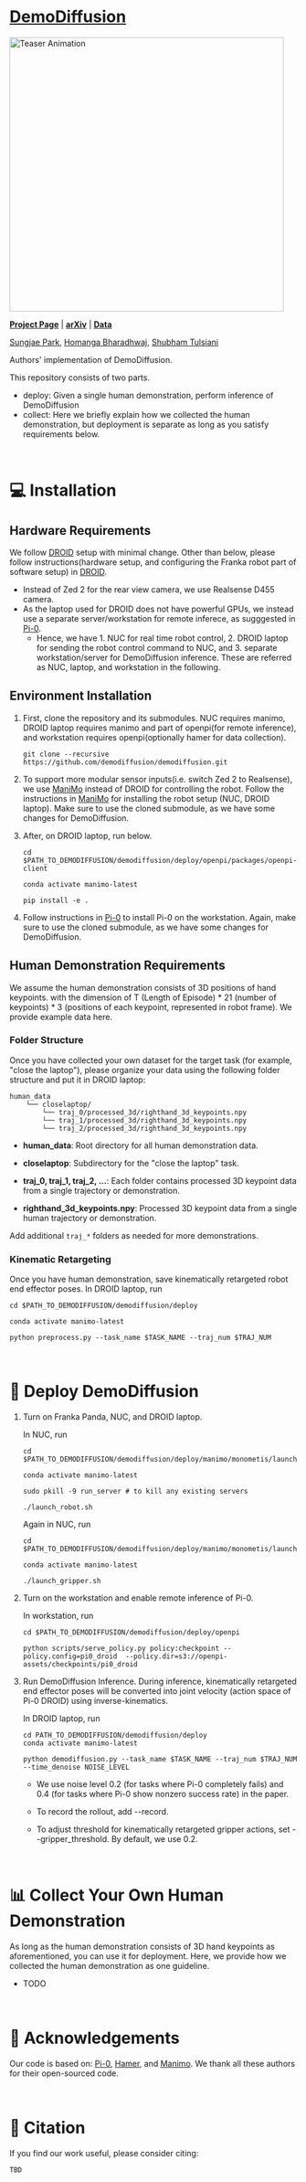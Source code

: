 # [DemoDiffusion](https://demodiffusion.github.io/)

<!-- Teaser Video --> 
<p align="left">
  <img src="teaser.gif" alt="Teaser Animation" width="480"/>
</p>


<a href="https://demodiffusion.github.io/"><strong>Project Page</strong></a>
  |
  <a href="https://demodiffusion.github.io/"><strong>arXiv</strong></a>
  |
  <a href="https://demodiffusion.github.io/"><strong>Data</strong></a>
  

  <a href="https://rureadyo.github.io/">Sungjae Park</a>, 
  <a href="https://homangab.github.io/">Homanga Bharadhwaj</a>, 
  <a href="https://shubhtuls.github.io/">Shubham Tulsiani</a>

Authors' implementation of DemoDiffusion.

This repository consists of two parts.

- deploy: Given a single human demonstration, perform inference of DemoDiffusion
- collect: Here we briefly explain how we collected the human demonstration, but deployment is separate as long as you satisfy requirements below.

<br>

# 💻 Installation
## Hardware Requirements 
We follow [DROID](https://droid-dataset.github.io/) setup with minimal change. Other than below, please follow instructions(hardware setup, and configuring the Franka robot part of software setup) in [DROID](https://droid-dataset.github.io/droid/). 


- Instead of Zed 2 for the rear view camera, we use Realsense D455 camera. 
- As the laptop used for DROID does not have powerful GPUs, we instead use a separate server/workstation for remote inferece, as sugggested in [Pi-0](https://github.com/Physical-Intelligence/openpi/blob/main/docs/remote_inference.md).
    - Hence, we have 1. NUC for real time robot control, 2. DROID laptop for sending the robot control command to NUC, and 3. separate workstation/server for DemoDiffusion inference. These are referred as NUC, laptop, and workstation in the following.


## Environment Installation
1. First, clone the repository and its submodules. NUC requires manimo, DROID laptop requires manimo and part of openpi(for remote inference), and workstation requires openpi(optionally hamer for data collection).

    ```
    git clone --recursive https://github.com/demodiffusion/demodiffusion.git
    ```

2. To support more modular sensor inputs(i.e. switch Zed 2 to Realsense), we use [ManiMo](https://github.com/RUreadyo/manimo) instead of DROID for controlling the robot. Follow the instructions in [ManiMo](https://github.com/AGI-Labs/manimo) for installing the robot setup (NUC, DROID laptop). Make sure to use the cloned submodule, as we have some changes for DemoDiffusion.

3. After, on DROID laptop, run below.

    ```
    cd $PATH_TO_DEMODIFFUSION/demodiffusion/deploy/openpi/packages/openpi-client

    conda activate manimo-latest

    pip install -e .
    ```



4. Follow instructions in [Pi-0](https://github.com/RUreadyo/openpi) to install Pi-0 on the workstation. Again, make sure to use the cloned submodule, as we have some changes for DemoDiffusion.

## Human Demonstration Requirements 
We assume the human demonstration consists of 3D positions of hand keypoints. with the dimension of T (Length of Episode) * 21 (number of keypoints) * 3 (positions of each keypoint, represented in robot frame). We provide example data here.


### Folder Structure
Once you have collected your own dataset for the target task (for example, "close the laptop"), please organize your data using the following folder structure and put it in DROID laptop:

``` 
human_data
    └── closelaptop/
        └── traj_0/processed_3d/righthand_3d_keypoints.npy
        └── traj_1/processed_3d/righthand_3d_keypoints.npy
        └── traj_2/processed_3d/righthand_3d_keypoints.npy
```

- **human_data**: Root directory for all human demonstration data.
- **closelaptop**: Subdirectory for the "close the laptop" task.
- **traj_0, traj_1, traj_2, ...**: Each folder contains processed 3D keypoint data from a single trajectory or demonstration.

- **righthand_3d_keypoints.npy**: Processed 3D keypoint data from a single human trajectory or demonstration.

Add additional `traj_*` folders as needed for more demonstrations.

### Kinematic Retargeting
Once you have human demonstration, save kinematically retargeted robot end effector poses. In DROID laptop, run
 

    cd $PATH_TO_DEMODIFFUSION/demodiffusion/deploy
    
    conda activate manimo-latest
    
    python preprocess.py --task_name $TASK_NAME --traj_num $TRAJ_NUM 


<br>

# 🤖 Deploy DemoDiffusion
1. Turn on Franka Panda, NUC, and DROID laptop. 

    In NUC, run
    
    ```
    cd $PATH_TO_DEMODIFFUSION/demodiffusion/deploy/manimo/monometis/launcher/

    conda activate manimo-latest
    
    sudo pkill -9 run_server # to kill any existing servers
    
    ./launch_robot.sh
    ```

    Again in NUC, run 
    
    ```
    cd $PATH_TO_DEMODIFFUSION/demodiffusion/deploy/manimo/monometis/launcher/

    conda activate manimo-latest

    ./launch_gripper.sh
    ```



2. Turn on the workstation and enable remote inference of Pi-0.

    In workstation, run
    ```
    cd $PATH_TO_DEMODIFFUSION/demodiffusion/deploy/openpi
    
    python scripts/serve_policy.py policy:checkpoint --policy.config=pi0_droid  --policy.dir=s3://openpi-assets/checkpoints/pi0_droid
    ```


3. Run DemoDiffusion Inference. During inference, kinematically retargeted end effector poses will be converted into joint velocity (action space of Pi-0 DROID) using inverse-kinematics.

    In DROID laptop, run
    ```   
    cd PATH_TO_DEMODIFFUSION/demodiffusion/deploy
    conda activate manimo-latest
    
    python demodiffusion.py --task_name $TASK_NAME --traj_num $TRAJ_NUM --time_denoise NOISE_LEVEL 
    ```

    - We use noise level 0.2 (for tasks where Pi-0 completely fails) and 0.4 (for tasks where Pi-0 show nonzero success rate) in the paper.

    - To record the rollout, add --record.

    - To adjust threshold for kinematically retargeted gripper actions, set --gripper_threshold. By default, we use 0.2.

<br>

# 📊 Collect Your Own Human Demonstration
As long as the human demonstration consists of 3D hand keypoints as aforementioned, you can use it for deployment. Here, we provide how we collected the human demonstration as one guideline.

- TODO

<br>

# 🙏 Acknowledgements
Our code is based on: [Pi-0](https://github.com/Physical-Intelligence/openpi), [Hamer](https://github.com/geopavlakos/hamer), and [Manimo](https://github.com/AGI-Labs/manimo). We thank all these authors for their open-sourced code.

<br>

# 📝 Citation

If you find our work useful, please consider citing:
```
TBD
```

